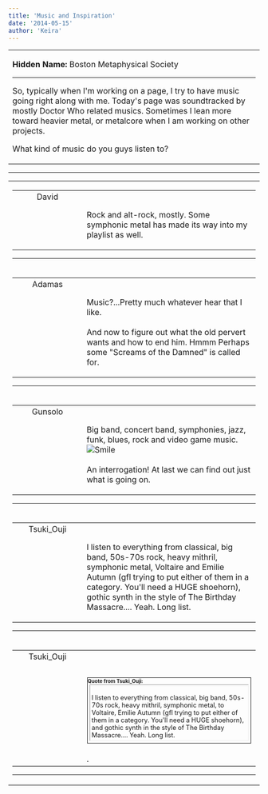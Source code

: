 ```yaml
---
title: 'Music and Inspiration'
date: '2014-05-15'
author: 'Keira'
---
```


<div>
<!-- Main content here -->
<table border="0" class="post"><tbody><tr><td>
   
   <div class="post_body">
       <p><strong>Hidden Name: </strong>Boston Metaphysical Society</p><hr><p>So, typically when I'm working on a page, I try to have music going right along with me. Today's page was soundtracked by mostly Doctor Who related musics. Sometimes I lean more toward heavier metal, or metalcore when I am working on other projects.</p><p>What kind of music do you guys listen to?</p>
   </div>
   </td></tr>
   </tbody></table><hr><table style="width:100%; border:0;" class="comment_table"><tbody><tr><td width="100%"><a name=""> </a><div style="width:100%;" class="comment"><table border="0" width="100%"><tbody><tr><td align="center" valign="top" width="125">
<span class="comment_title"><center>David<br></center><a name="1381">&nbsp;</a></span><br>
<center><img src="https://www.gravatar.com/avatar.php?gravatar_id=1a9263ea4902e647096714f885c62345&amp;default=http%3A%2F%2Fmysteriesofthearcana.com%2Ftemplates%2Fmain%2Fimages%2Favatar.gif&amp;size=80&amp;rating=g" border="0" alt=""></center>
</td>
<td valign="top">


<p class="comment_text"> </p><p class="comment_text"><br> Rock and alt-rock, mostly. Some symphonic metal has made its way into my playlist as well.<br></p>
 

</td></tr></tbody></table>
<hr></div></td></tr><tr><td width="100%"><a name=""> </a><div style="width:100%;" class="comment"><table border="0" width="100%"><tbody><tr><td align="center" valign="top" width="125">
<span class="comment_title"><center>Adamas<br></center><a name="1382">&nbsp;</a></span><br>
<center><img src="https://www.gravatar.com/avatar.php?gravatar_id=63b5da7dbecbf4a2fac891b8f15ccbc4&amp;default=http%3A%2F%2Fmysteriesofthearcana.com%2Ftemplates%2Fmain%2Fimages%2Favatar.gif&amp;size=80&amp;rating=g" border="0" alt=""></center>
</td>
<td valign="top">


<p class="comment_text"> </p><p class="comment_text"><br> Music?...Pretty much whatever hear that I like.<br><br>And now to figure out what the old pervert wants and how to end him. Hmmm Perhaps some "Screams of the Damned" is called for.<br></p>
 

</td></tr></tbody></table>
<hr></div></td></tr><tr><td width="100%"><a name=""> </a><div style="width:100%;" class="comment"><table border="0" width="100%"><tbody><tr><td align="center" valign="top" width="125">
<span class="comment_title"><center>Gunsolo<br></center><a name="1383">&nbsp;</a></span><br>
<center><img src="https://www.gravatar.com/avatar.php?gravatar_id=a94f16ab08c7abb74820e668722a5ffc&amp;default=http%3A%2F%2Fmysteriesofthearcana.com%2Ftemplates%2Fmain%2Fimages%2Favatar.gif&amp;size=80&amp;rating=g" border="0" alt=""></center>
</td>
<td valign="top">


<p class="comment_text"> </p><p class="comment_text"><br> Big band, concert band, symphonies, jazz, funk, blues, rock and video game music. <img src="/smilies/smile.gif" alt="Smile" border="0"><br><br>An interrogation! At last we can find out just what is going on.<br></p>
 

</td></tr></tbody></table>
<hr></div></td></tr><tr><td width="100%"><a name=""> </a><div style="width:100%;" class="comment"><table border="0" width="100%"><tbody><tr><td align="center" valign="top" width="125">
<span class="comment_title"><center>Tsuki_Ouji<br></center><a name="2055">&nbsp;</a></span><br>
<center><img src="https://www.gravatar.com/avatar.php?gravatar_id=b314cea1885ccda4fe3cbbf87eec38c0&amp;default=http%3A%2F%2Fmysteriesofthearcana.com%2Ftemplates%2Fmain%2Fimages%2Favatar.gif&amp;size=80&amp;rating=g" border="0" alt=""></center>
</td>
<td valign="top">


<p class="comment_text"> </p><p class="comment_text"><br> I listen to everything from classical, big band, 50s-70s rock, heavy mithril, symphonic metal, Voltaire and Emilie Autumn (gfl trying to put either of them in a category. You'll need a HUGE shoehorn), gothic synth in the style of The Birthday Massacre.... Yeah. Long list.<br></p>
 

</td></tr></tbody></table>
<hr></div></td></tr><tr><td width="100%"><a name=""> </a><div style="width:100%;" class="comment"><table border="0" width="100%"><tbody><tr><td align="center" valign="top" width="125">
<span class="comment_title"><center>Tsuki_Ouji<br></center><a name="2056">&nbsp;</a></span><br>
<center><img src="https://www.gravatar.com/avatar.php?gravatar_id=b314cea1885ccda4fe3cbbf87eec38c0&amp;default=http%3A%2F%2Fmysteriesofthearcana.com%2Ftemplates%2Fmain%2Fimages%2Favatar.gif&amp;size=80&amp;rating=g" border="0" alt=""></center>
</td>
<td valign="top">


<p class="comment_text"> </p><p class="comment_text"><br> </p><div class="quote-outer" style="margin:1px; width:auto; border:1px solid;"><span style="font-size:10px; font-weight:bold;">Quote from Tsuki_Ouji:</span><div class="quote" style="margin:4px; margin-top:1px; padding:3px; width:auto; font-size:80%; border:1px inset;">
<br> I listen to everything from classical, big band, 50s-70s rock, heavy mithril, symphonic metal, to Voltaire, Emilie Autumn (gfl trying to put either of them in a category. You'll need a HUGE shoehorn), and gothic synth in the style of The Birthday Massacre.... Yeah. Long list.<br></div></div>
 <br>.
 

</td></tr></tbody></table>
<hr></div></td></tr></tbody></table>
<!-- End main content -->
              </div>
